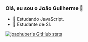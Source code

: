 ### Olá, eu sou o João Guilherme 👋

- 🌱 Estudando JavaScript.
- 🌱 Estudante de SI.

[![joaohuber's GitHub stats](https://github-readme-stats.vercel.app/api?username=joaohuber)](https://github.com/joaohuber/github-readme-stats)

